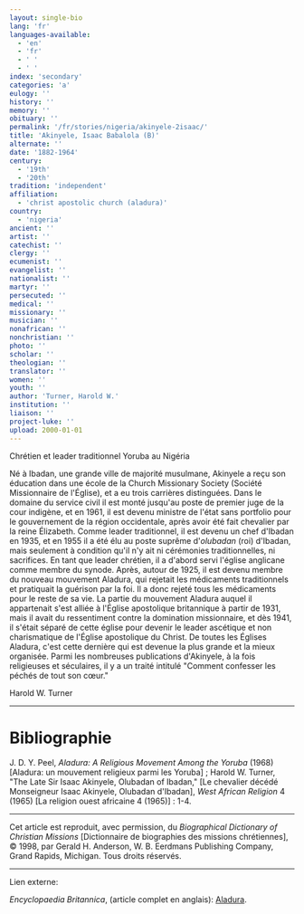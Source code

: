 ```yaml
---
layout: single-bio
lang: 'fr'
languages-available:
  - 'en'
  - 'fr'
  - ' '
  - ' '
index: 'secondary'
categories: 'a'
eulogy: ''
history: ''
memory: ''
obituary: ''
permalink: '/fr/stories/nigeria/akinyele-2isaac/'
title: 'Akinyele, Isaac Babalola (B)'
alternate: ''
date: '1882-1964'
century:
  - '19th'
  - '20th'
tradition: 'independent'
affiliation:
  - 'christ apostolic church (aladura)'
country:
  - 'nigeria'
ancient: ''
artist: ''
catechist: ''
clergy: ''
ecumenist: ''
evangelist: ''
nationalist: ''
martyr: ''
persecuted: ''
medical: ''
missionary: ''
musician: ''
nonafrican: ''
nonchristian: ''
photo: ''
scholar: ''
theologian: ''
translator: ''
women: ''
youth: ''
author: 'Turner, Harold W.'
institution: ''
liaison: ''
project-luke: ''
upload: 2000-01-01
---
```



Chrétien et leader traditionnel Yoruba au Nigéria

Né à Ibadan, une grande ville de majorité musulmane, Akinyele a reçu son éducation dans une école de la Church Missionary Society (Société Missionnaire de l'Église), et a eu trois carrières distinguées. Dans le domaine du service civil il est monté jusqu'au poste de premier juge de la cour indigène, et en 1961, il est devenu ministre de l'état sans portfolio pour le gouvernement de la région occidentale, après avoir été fait chevalier par la reine Élizabeth. Comme leader traditionnel, il est devenu un chef d'Ibadan en 1935, et en 1955 il a été élu au poste suprême d'*olubadan* (roi) d'Ibadan, mais seulement à condition qu'il n'y ait ni cérémonies traditionnelles, ni sacrifices. En tant que leader chrétien, il a d'abord servi l'église anglicane comme membre du synode. Après, autour de 1925, il est devenu membre du nouveau mouvement Aladura, qui rejetait les médicaments traditionnels et pratiquait la guérison par la foi. Il a donc rejeté tous les médicaments pour le reste de sa vie. La partie du mouvement Aladura auquel il appartenait s'est alliée à l'Église apostolique britannique à partir de 1931, mais il avait du ressentiment contre la domination missionnaire, et dès 1941, il s'était séparé de cette église pour devenir le leader ascétique et non charismatique de l'Église apostolique du Christ. De toutes les Églises Aladura, c'est cette dernière qui est devenue la plus grande et la mieux organisée. Parmi les nombreuses publications d'Akinyele, à la fois religieuses et séculaires, il y a un traité intitulé "Comment confesser les péchés de tout son cœur."

Harold W. Turner

---

# Bibliographie

J. D. Y. Peel, *Aladura: A Religious Movement Among the Yoruba* (1968) [Aladura: un mouvement religieux parmi les Yoruba] ; Harold W. Turner, "The Late Sir Isaac Akinyele, Olubadan of Ibadan," [Le chevalier décédé Monseigneur Isaac Akinyele, Olubadan d'Ibadan], *West African Religion* 4 (1965) [La religion ouest africaine 4 (1965)] : 1-4.

---

Cet article est reproduit, avec permission, du *Biographical Dictionary of Christian Missions* [Dictionnaire de biographies des missions chrétiennes], © 1998, par Gerald H. Anderson, W. B. Eerdmans Publishing Company, Grand Rapids, Michigan. Tous droits réservés.

---

Lien externe:

*Encyclopaedia Britannica*, (article complet en anglais): [Aladura](http://www.britannica.com/EBchecked/topic/12038/Aladura).